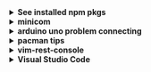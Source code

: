  <details>
   <summary>
   <strong>
      See installed npm pkgs
   </strong>

   </summary>

check globally installed npm packages:

```sh
npm list -g --depth 0
```

if see:

```sh
/usr/lib
∟-- (empty)
```

then just run:

```sh
npm list -g
```

[Determing which global packages need updating](https://docs.npmjs.com/updating-packages-downloaded-from-the-registry#determining-which-global-packages-need-updating)

```sh
npm outdated -g --depth=0
```

Update single package:

```sh
sudo npm update -g <package_name>
```

Updating all globally-installed packages:

```sh
sudo npm update -g
```

 </details>

<details>
<summary>
<strong>
minicom
</strong>

</summary>

To run:

```sh
sudo minicom -D /dev/ttyACM0
```

To stop, hit `CTRL-A` and then type `q`.

</details>

<details>
  <summary>
  <strong>
    arduino uno problem connecting
  </strong>

  </summary>

check which port arduino uno is connected to and change
permissions with:

```sh
sudo chmod 666 /dev/ttyACM0
```

(`ttyACM0` is just an example port)

</details>

<details>
  <summary>
   <strong>pacman tips</strong>
  </summary>
  <ul>
   <li>
     installed packages using pacman are in 
     <code>/var/lib/pacman/local</code>
   </li>
   <li>

To [Remove unused packages (orphans)](<https://wiki.archlinux.org/title/Pacman/Tips_and_tricks#Removing_unused_packages_(orphans)>) run:

```sh
sudo pacman -Qtdq | sudo pacman -Rns -
```

When there are no more orphans, the following will show:

```sh
error: argument '-' specified with empty stdin
```

   </li>
   <li>

For [Cleaning the package cache](https://wiki.archlinux.org/title/Pacman#Cleaning_the_package_cache) run:

I usually run the following to retain only one past version
and free more space:

```sh
paccache -rk1
```

this will retain the most recent 3 versions:

```sh
paccache -r
```

   </li>
  </ul>
</details>

<details>
  <summary><strong>vim-rest-console</strong></summary>

Name file with `.rest`, e.g., `request.rest`.

Comments can be made with `#` or `//`. Below is example:

```sh
// Example for requests.rest

# List all messages
http://localhost:3000
GET /messages

# Create a new message
http://localhost:3000
Content-Type: application/json
POST /messages

# Get a specific message by id
http://localhost:3000
GET /messages/123
```

To run, put cursor on line with `http://...` or `GET` or `POST`,
etc and hit `<cntl>j`, the default trigger key.

Look at terminal with running server to see output (if any)

For more info, like configurations, see [vim-rest-console docs](https://github.com/diepm/vim-rest-console/blob/master/doc/vim-rest-console.txt).

</details>

<details>
  <summary><strong>Visual Studio Code</strong></summary>

To edit `settings.json`:

```sh
cd ~/.config/Code/User
```

</details>
